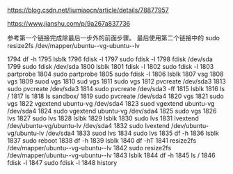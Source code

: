 https://blog.csdn.net/liumiaocn/article/details/78877957

https://www.jianshu.com/p/9a267a837736


参考第一个链接完成除最后一步外的前面步骤。
最后使用第二个链接中的
sudo resize2fs /dev/mapper/ubuntu--vg-ubuntu--lv


 1794  df -h
 1795  lsblk
 1796  fdisk -l
 1797  sudo fdisk -l
 1798  fdisk /dev/sda
 1799  sudo fdisk /dev/sda
 1800  lsblk
 1801  fdisk -l
 1802  sudo fdisk -l
 1803  partprobe
 1804  sudo partprobe
 1805  sudo fdisk -l
 1806  lsblk
 1807  vsg
 1808  vgs
 1809  suod vgs
 1810  sud vgs
 1811  sudo vgs
 1812  pvcreate /dev/sda3
 1813  sudo pvcreate /dev/sda3
 1814  sudo pvcreate /dev/sda3 -ff
 1815  lsblk
 1816  ls /
 1817  ls
 1818  ls sandbox/
 1819  sudo pvcreate /dev/sda4
 1820  vgs
 1821  sudo vgs
 1822  vgextend ubuntu-vg /dev/sda4
 1823  suod vgextend ubuntu-vg /dev/sda4
 1824  sudo vgextend ubuntu-vg /dev/sda4
 1825  sudo vgs
 1826  lvs
 1827  sudo lvs
 1828  lslbk
 1829  lsblk
 1830  sudo lvs
 1831  lvextend /dev/ubuntu-vg/ubuntu-lv /dev/sda4
 1832  sudo lvextend /dev/ubuntu-vg/ubuntu-lv /dev/sda4
 1833  suod lvs
 1834  sudo lvs
 1835  df -h
 1836  lsblk
 1837  sudo reboot
 1838  df -h
 1839  lsblk
 1840  df -hT
 1841  resize2fs /dev/mapper/ubuntu--vg-ubuntu--lv
 1842  sudo resize2fs /dev/mapper/ubuntu--vg-ubuntu--lv
 1843  lsblk
 1844  df -h
 1845  ls /
 1846  fdisk -l
 1847  sudo fdisk -l
 1848  history